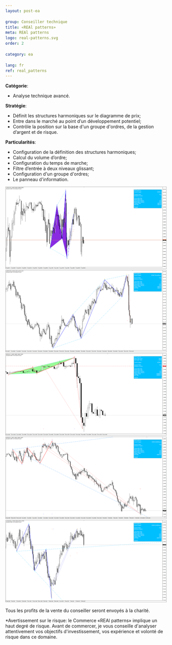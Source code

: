 ```yaml
---
layout: post-ea

group: Conseiller technique
title: «REAl patterns»
meta: REAl patterns
logo: real-patterns.svg
order: 2

category: ea

lang: fr
ref: real_patterns
---
```



**Catégorie**:
  - Analyse technique avancé.

**Stratégie**:
  - Définit les structures harmoniques sur le diagramme de prix;
  - Entre dans le marché au point d’un développement potentiel;
  - Contrôle la position sur la base d'un groupe d'ordres, de la gestion d’argent et de risque.

**Particularités**:
  - Configuration de la définition des structures harmoniques;
  - Calcul du volume d’ordre;
  - Configuration du temps de marche;
  - Filtre d’entrée à deux niveaux glissant;
  - Configuration d'un groupe d'ordres;
  - Le panneau d'information.

<a data-fancybox="gallery" href="/img/ea/en/ENG - USDCHF M15 (2017).png"><img src="/img/ea/en/ENG - USDCHF M15 (2017).png" alt=""></a>
<a data-fancybox="gallery" href="/img/ea/en/ENG - USDJPY M30 (2017).png"><img src="/img/ea/en/ENG - USDJPY M30 (2017).png" alt=""></a>
<a data-fancybox="gallery" href="/img/ea/en/ENG - GBPUSD H1 (2016).png"><img src="/img/ea/en/ENG - GBPUSD H1 (2016).png" alt=""></a>
<a data-fancybox="gallery" href="/img/ea/en/ENG - EURUSD H4 (2010).png"><img src="/img/ea/en/ENG - EURUSD H4 (2010).png" alt=""></a>
<a data-fancybox="gallery" href="/img/ea/en/ENG - AUDUSD D1 (2016-2017).png"><img src="/img/ea/en/ENG - AUDUSD D1 (2016-2017).png" alt=""></a>

Tous les profits de la vente du conseiller seront envoyés à la charité.

*Avertissement sur le risque: le Commerce «REAl patterns» implique un haut degré de risque. Avant de commercer, je vous conseille d'analyser attentivement vos objectifs d'investissement, vos expérience et volonté de risque dans ce domaine.

